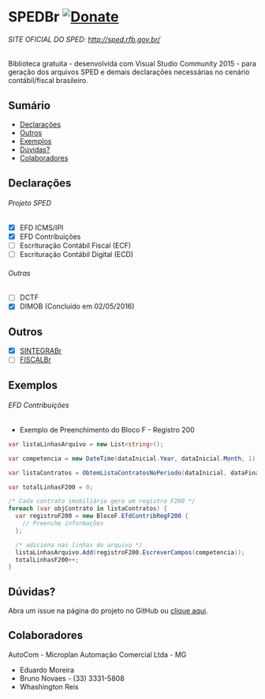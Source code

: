 # SPEDBr [![Donate](https://img.shields.io/badge/Donate-PayPal-blue.svg)](https://www.paypal.com/cgi-bin/webscr?cmd=_s-xclick&hosted_button_id=FDBYCQDQ368KA)
###### SITE OFICIAL DO SPED: http://sped.rfb.gov.br/
Biblioteca gratuita  - desenvolvida com Visual Studio Community 2015 - para geração dos arquivos SPED e demais declarações necessárias no cenário contábil/fiscal brasileiro.

## Sumário

- [Declarações](#declaracoes)
- [Outros](#outros)
- [Exemplos](#exemplos)
- [Dúvidas?](#dúvidas)
- [Colaboradores](#colaboradores)

## Declarações

###### Projeto SPED

- [x] EFD ICMS/IPI
- [x] EFD Contribuições
- [ ] Escrituração Contábil Fiscal (ECF)
- [ ] Escrituração Contábil Digital (ECD)

###### Outras

- [ ] DCTF
- [x] DIMOB (Concluído em 02/05/2016)

## Outros
- [x] [SINTEGRABr](https://github.com/samuelroliveira/SINTEGRABr)
- [ ] [FISCALBr](https://github.com/samuelroliveira/FiscalBr)

## Exemplos

###### EFD Contribuições

- Exemplo de Preenchimento do Bloco F - Registro 200

```cs
var listaLinhasArquivo = new List<string>();

var competencia = new DateTime(dataInicial.Year, dataInicial.Month, 1);

var listaContratos = ObtemListaContratosNoPeriodo(dataInicial, dataFinal);

var totalLinhasF200 = 0;

/* Cada contrato imobiliário gera um registro F200 */
foreach (var objContrato in listaContratos) {
  var registroF200 = new BlocoF.EfdContribRegF200 {
    // Preenche informações
  };

  /* adiciona nas linhas do arquivo */
  listaLinhasArquivo.Add(registroF200.EscreverCampos(competencia));
  totalLinhasF200++;
}
```

## Dúvidas?

Abra um issue na página do projeto no GitHub ou [clique aqui](https://github.com/samuelroliveira/SPEDBr/issues).

## Colaboradores

AutoCom - Microplan Automação Comercial Ltda - MG
- Eduardo Moreira
- Bruno Novaes - (33) 3331-5808
- Whashington Reis
